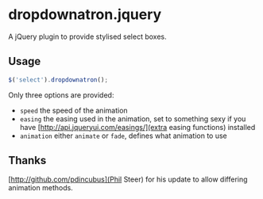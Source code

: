 # dropdownatron.jquery

A jQuery plugin to provide stylised select boxes.

## Usage

```javascript
$('select').dropdownatron();
```

Only three options are provided:

* `speed` the speed of the animation
* `easing` the easing used in the animation, set to something sexy if you have [http://api.jqueryui.com/easings/](extra easing functions) installed
* `animation` either `animate` or `fade`, defines what animation to use

## Thanks

[http://github.com/pdincubus](Phil Steer) for his update to allow differing animation methods.
